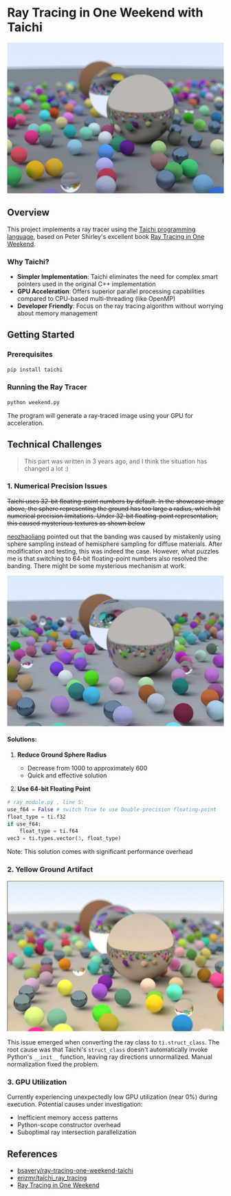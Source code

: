 # Ray Tracing in One Weekend with Taichi

<div align="center">
  <img src="./1655910860.png" alt="Ray Tracing Demo" width="800"/>
</div>

## Overview

This project implements a ray tracer using the [Taichi programming language](https://github.com/taichi-dev/taichi), based on Peter Shirley's excellent book [Ray Tracing in One Weekend](https://raytracing.github.io/books/RayTracingInOneWeekend.html).


### Why Taichi?

- **Simpler Implementation**: Taichi eliminates the need for complex smart pointers used in the original C++ implementation
- **GPU Acceleration**: Offers superior parallel processing capabilities compared to CPU-based multi-threading (like OpenMP)
- **Developer Friendly**: Focus on the ray tracing algorithm without worrying about memory management

## Getting Started

### Prerequisites
```bash
pip install taichi
```

### Running the Ray Tracer
```bash
python weekend.py
```
The program will generate a ray-traced image using your GPU for acceleration.

## Technical Challenges
> This part was written in 3 years ago, and I think the situation has changed a lot :)
### 1. Numerical Precision Issues

~~Taichi uses 32-bit floating-point numbers by default. In the showcase image above, the sphere representing the ground has too large a radius, which hit numerical precision limitations. Under 32-bit floating-point representation, this caused mysterious textures as shown below~~

[neozhaoliang](https://github.com/neozhaoliang) pointed out that the banding was caused by mistakenly using sphere sampling instead of hemisphere sampling for diffuse materials. After modification and testing, this was indeed the case. However, what puzzles me is that switching to 64-bit floating-point numbers also resolved the banding. There might be some mysterious mechanism at work.

<div align="center">
  <img src="./float_acc.png" alt="Precision Issues" width="600"/>
</div>

#### Solutions:

1. **Reduce Ground Sphere Radius**
   - Decrease from 1000 to approximately 600
   - Quick and effective solution

2. **Use 64-bit Floating Point**
```python
# ray_module.py , line 5:
use_f64 = False # switch True to use Double-precision floating-point 
float_type = ti.f32
if use_f64:
    float_type = ti.f64
vec3 = ti.types.vector(3, float_type)
```
   Note: This solution comes with significant performance overhead

### 2. Yellow Ground Artifact

<div align="center">
  <img src="./yellow.png" alt="Yellow Ground Issue" width="600"/>
</div>

This issue emerged when converting the ray class to `ti.struct_class`. The root cause was that Taichi's `struct_class` doesn't automatically invoke Python's `__init__` function, leaving ray directions unnormalized. Manual normalization fixed the problem.

### 3. GPU Utilization

Currently experiencing unexpectedly low GPU utilization (near 0%) during execution. Potential causes under investigation:
- Inefficient memory access patterns
- Python-scope constructor overhead
- Suboptimal ray intersection parallelization

## References

- [bsavery/ray-tracing-one-weekend-taichi](https://github.com/bsavery/ray-tracing-one-weekend-taichi)
- [erizmr/taichi_ray_tracing](https://github.com/erizmr/taichi_ray_tracing)
- [Ray Tracing in One Weekend](https://raytracing.github.io/books/RayTracingInOneWeekend.html)